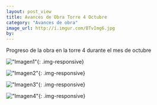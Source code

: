 ```yaml
---
layout: post_view
title: Avances de Obra Torre 4 Octubre
category: "Avances de obra"
image_url: http://i.imgur.com/BTvImg6.jpg
by:
---
```


Progreso de la obra en la torre 4 durante el mes de octubre

!["Imagen1"](http://i.imgur.com/SoIU08n.jpg){: .img-responsive}

!["Imagen2"](http://i.imgur.com/43n71Qj.jpg){: .img-responsive}

!["Imagen3"](http://i.imgur.com/OCXkyoP.jpg){: .img-responsive}

!["Imagen4"](http://i.imgur.com/KqDUEwv.jpg){: .img-responsive}
